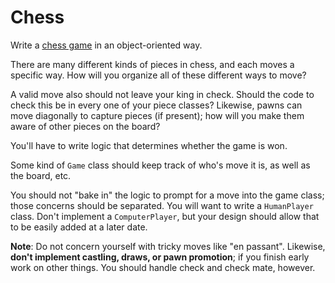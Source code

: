 # Chess

Write a [chess game][wiki-chess] in an object-oriented way.

There are many different kinds of pieces in chess, and each moves a
specific way. How will you organize all of these different ways to
move?

A valid move also should not leave your king in check. Should the code
to check this be in every one of your piece classes? Likewise, pawns
can move diagonally to capture pieces (if present); how will you make
them aware of other pieces on the board?

You'll have to write logic that determines whether the game is won.

Some kind of `Game` class should keep track of who's move it is, as well
as the board, etc.

You should not "bake in" the logic to prompt for a move into the game
class; those concerns should be separated. You will want to write a
`HumanPlayer` class. Don't implement a `ComputerPlayer`, but your
design should allow that to be easily added at a later date.

**Note**: Do not concern yourself with tricky moves like "en
passant". Likewise, **don't implement castling, draws, or pawn
promotion**; if you finish early work on other things. You should
handle check and check mate, however.

[wiki-chess]: http://en.wikipedia.org/wiki/Chess
